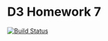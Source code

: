 # D3 Homework 7
[![Build Status](https://travis-ci.org/Yuanqi-Hong/d3-homework-7.svg?branch=master)](https://travis-ci.org/Yuanqi-Hong/d3-homework-7)
